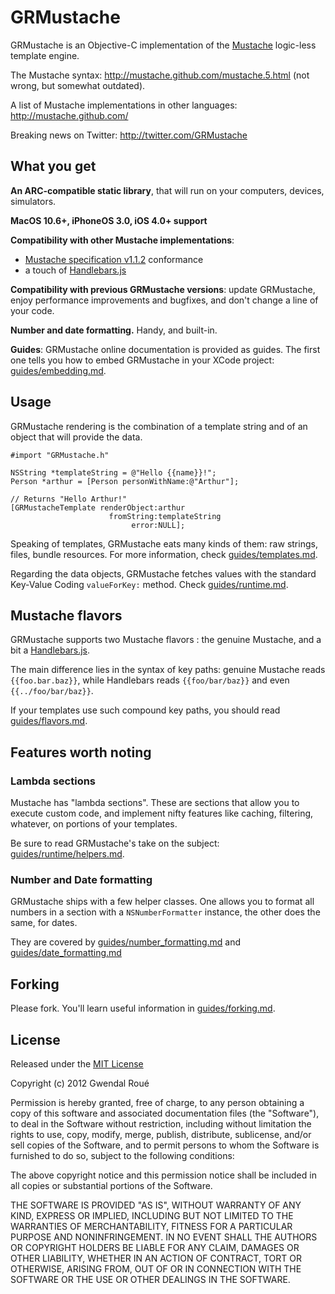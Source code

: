 GRMustache
==========

GRMustache is an Objective-C implementation of the [Mustache](http://mustache.github.com/) logic-less template engine.

The Mustache syntax: http://mustache.github.com/mustache.5.html (not wrong, but somewhat outdated).

A list of Mustache implementations in other languages: http://mustache.github.com/

Breaking news on Twitter: http://twitter.com/GRMustache


What you get
------------

**An ARC-compatible static library**, that will run on your computers, devices, simulators.

**MacOS 10.6+, iPhoneOS 3.0, iOS 4.0+ support**

**Compatibility with other Mustache implementations**:

- [Mustache specification v1.1.2](https://github.com/mustache/spec) conformance
- a touch of [Handlebars.js](https://github.com/wycats/handlebars.js)
    
**Compatibility with previous GRMustache versions**: update GRMustache, enjoy performance improvements and bugfixes, and don't change a line of your code.

**Number and date formatting.** Handy, and built-in.

**Guides**: GRMustache online documentation is provided as guides. The first one tells you how to embed GRMustache in your XCode project: [guides/embedding.md](blob/master/guides/embedding.md).


Usage
-----

GRMustache rendering is the combination of a template string and of an object that will provide the data.

    #import "GRMustache.h"
    
    NSString *templateString = @"Hello {{name}}!";
    Person *arthur = [Person personWithName:@"Arthur"];
    
    // Returns "Hello Arthur!"
    [GRMustacheTemplate renderObject:arthur
                          fromString:templateString
                               error:NULL];

Speaking of templates, GRMustache eats many kinds of them: raw strings, files, bundle resources. For more information, check [guides/templates.md](blob/master/guides/templates.md).

Regarding the data objects, GRMustache fetches values with the standard Key-Value Coding `valueForKey:` method. Check [guides/runtime.md](blob/master/guides/runtime.md).

Mustache flavors
----------------

GRMustache supports two Mustache flavors : the genuine Mustache, and a bit a [Handlebars.js](https://github.com/wycats/handlebars.js).

The main difference lies in the syntax of key paths: genuine Mustache reads `{{foo.bar.baz}}`, while Handlebars reads `{{foo/bar/baz}}` and even `{{../foo/bar/baz}}`.

If your templates use such compound key paths, you should read [guides/flavors.md](blob/master/guides/flavors.md).


Features worth noting
---------------------

### Lambda sections

Mustache has "lambda sections". These are sections that allow you to execute custom code, and implement nifty features like caching, filtering, whatever, on portions of your templates.

Be sure to read GRMustache's take on the subject: [guides/runtime/helpers.md](blob/master/guides/runtime/helpers.md).

### Number and Date formatting

GRMustache ships with a few helper classes. One allows you to format all numbers in a section with a `NSNumberFormatter` instance, the other does the same, for dates.

They are covered by [guides/number_formatting.md](blob/master/guides/number_formatting.md) and  [guides/date_formatting.md](blob/master/guides/date_formatting.md)

Forking
-------

Please fork. You'll learn useful information in [guides/forking.md](blob/master/guides/forking.md).

License
-------

Released under the [MIT License](http://en.wikipedia.org/wiki/MIT_License)

Copyright (c) 2012 Gwendal Roué

Permission is hereby granted, free of charge, to any person obtaining a copy of this software and associated documentation files (the "Software"), to deal in the Software without restriction, including without limitation the rights to use, copy, modify, merge, publish, distribute, sublicense, and/or sell copies of the Software, and to permit persons to whom the Software is furnished to do so, subject to the following conditions:

The above copyright notice and this permission notice shall be included in all copies or substantial portions of the Software.

THE SOFTWARE IS PROVIDED "AS IS", WITHOUT WARRANTY OF ANY KIND, EXPRESS OR IMPLIED, INCLUDING BUT NOT LIMITED TO THE WARRANTIES OF MERCHANTABILITY, FITNESS FOR A PARTICULAR PURPOSE AND NONINFRINGEMENT. IN NO EVENT SHALL THE AUTHORS OR COPYRIGHT HOLDERS BE LIABLE FOR ANY CLAIM, DAMAGES OR OTHER LIABILITY, WHETHER IN AN ACTION OF CONTRACT, TORT OR OTHERWISE, ARISING FROM, OUT OF OR IN CONNECTION WITH THE SOFTWARE OR THE USE OR OTHER DEALINGS IN THE SOFTWARE.

